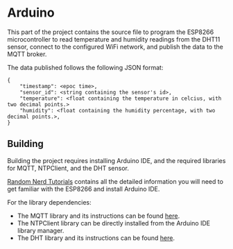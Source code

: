 # Arduino
This part of the project contains the source file to program the ESP8266 microcontroller to read temperature and 
humidity readings from the DHT11 sensor, connect to the configured WiFi network, and publish the data to the MQTT
broker.

The data published follows the following JSON format:

```
{
    "timestamp": <epoc time>,
    "sensor_id": <string containing the sensor's id>,
    "temperature": <float containing the temperature in celcius, with two decimal points.>
    "humidity": <float containing the humidity percentage, with two decimal points.>,
}
```

## Building
Building the project requires installing Arduino IDE, and the required libraries for MQTT, NTPClient, and the DHT
sensor.

[Random Nerd Tutorials](https://randomnerdtutorials.com/getting-started-with-esp8266-wifi-transceiver-review/) contains
all the detailed information you will need to get familiar with the ESP8266 and install Arduino IDE.

For the library dependencies:
 - The MQTT library and its instructions can be found [here](https://github.com/marvinroger/async-mqtt-client).
 - The NTPClient library can be directly installed from the Arduino IDE library manager.
 - The DHT library and its instructions can be found [here](https://github.com/adafruit/DHT-sensor-library).

